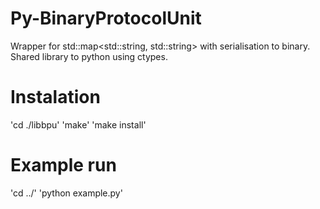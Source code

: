 # Py-BinaryProtocolUnit
Wrapper for std::map&lt;std::string, std::string>  with serialisation to binary. Shared library to python using ctypes.

# Instalation
'cd ./libbpu'
'make'
'make install'

# Example run
'cd ../'
'python example.py'
